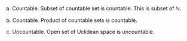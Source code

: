 a. Countable. Subset of countable set is countable. This is subset of $`\mathbb{N}`$.

b. Countable. Product of countable sets is countable.

c. Uncountable. Open set of Uclidean space is uncountable.